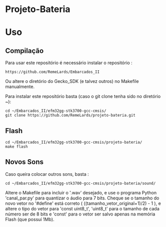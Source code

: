 Projeto-Bateria
=================

# Uso

## Compilação

Para usar este repositório é necessário instalar o repositório : 

```
https://github.com/RemeLards/Embarcados_II
```

Ou altere o diretório do Gecko_SDK (e talvez outros) no Makefile manualmente.

Para instalar este repositório basta (caso o git clone tenha sido no diretório ~):

```
cd ~/Embarcados_II/efm32gg-stk3700-gcc-cmsis/
git clone https://github.com/RemeLards/projeto-bateria.git
```

## Flash

```
cd ~/Embarcados_II/efm32gg-stk3700-gcc-cmsis/projeto-bateria/
make flash
```

## Novos Sons

Caso queira colocar outros sons, basta : 

```
cd ~/Embarcados_II/efm32gg-stk3700-gcc-cmsis/projeto-bateria/sound/
```

Altere o Makefile para incluir o '.wav' desejado, e use o programa Python 'canal_par.py' para quantizar o áudio para 7 bits. Cheque se o tamanho do novo vetor no '#define' está correto ( ((tamanho_vetor_original+1)/2) - 1 ), e altere o tipo do vetor para 'const uint8_t', 'uint8_t' para o tamanho de cada número ser de 8 bits e 'const' para o vetor ser salvo apenas na memória Flash (que possuí 1Mb).
